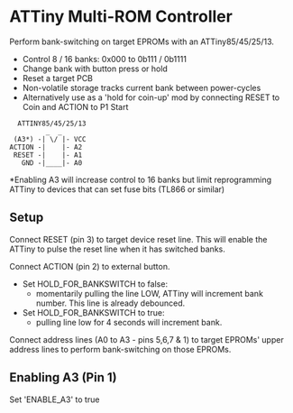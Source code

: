 # ATTiny Multi-ROM Controller

Perform bank-switching on target EPROMs with an ATTiny85/45/25/13.

* Control 8 / 16 banks: 0x000 to 0b111 / 0b1111
* Change bank with button press or hold
* Reset a target PCB 
* Non-volatile storage tracks current bank between power-cycles
* Alternatively use as a 'hold for coin-up' mod by connecting RESET to Coin and ACTION to P1 Start

```
  ATTINY85/45/25/13
         _  _
 (A3*) -| \/ |- VCC
ACTION -|    |- A2  
 RESET -|    |- A1
   GND -|____|- A0
```
*Enabling A3 will increase control to 16 banks but limit reprogramming ATTiny to devices that can set fuse bits (TL866 or similar)

## Setup

Connect RESET (pin 3) to target device reset line. This will enable the ATTiny to pulse the reset line when it has switched banks.

Connect ACTION (pin 2) to external button. 

- Set HOLD_FOR_BANKSWITCH to false:
  - momentarily pulling the line LOW, ATTiny will increment bank number. This line is already debounced.
- Set HOLD_FOR_BANKSWITCH to true:
  - pulling line low for 4 seconds will increment bank.

Connect address lines (A0 to A3 - pins 5,6,7 & 1) to target EPROMs' upper address lines to perform bank-switching on those EPROMs. 

## Enabling A3 (Pin 1)

Set 'ENABLE_A3' to true
